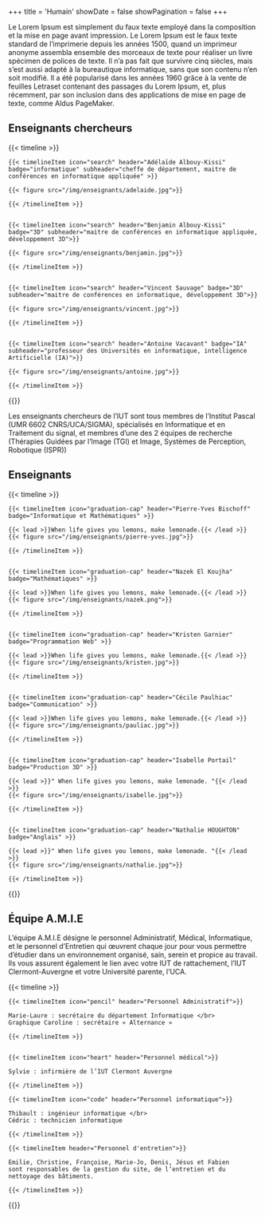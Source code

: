 +++
title = 'Humain'
showDate = false
showPagination = false
+++

Le Lorem Ipsum est simplement du faux texte employé dans la composition et la mise en page avant impression. Le Lorem Ipsum est le faux texte standard de l’imprimerie depuis les années 1500, quand un imprimeur anonyme assembla ensemble des morceaux de texte pour réaliser un livre spécimen de polices de texte. Il n’a pas fait que survivre cinq siècles, mais s’est aussi adapté à la bureautique informatique, sans que son contenu n’en soit modifié. Il a été popularisé dans les années 1960 grâce à la vente de feuilles Letraset contenant des passages du Lorem Ipsum, et, plus récemment, par son inclusion dans des applications de mise en page de texte, comme Aldus PageMaker.

## Enseignants chercheurs

{{< timeline >}}

    {{< timelineItem icon="search" header="Adélaïde Albouy-Kissi" badge="informatique" subheader="cheffe de département, maitre de conférences en informatique appliquée" >}}

    {{< figure src="/img/enseignants/adelaide.jpg">}}

    {{< /timelineItem >}}


    {{< timelineItem icon="search" header="Benjamin Albouy-Kissi" badge="3D" subheader="maitre de conférences en informatique appliquée, développement 3D">}}

    {{< figure src="/img/enseignants/benjamin.jpg">}}

    {{< /timelineItem >}}


    {{< timelineItem icon="search" header="Vincent Sauvage" badge="3D" subheader="maitre de conférences en informatique, développement 3D">}}

    {{< figure src="/img/enseignants/vincent.jpg">}}

    {{< /timelineItem >}}


    {{< timelineItem icon="search" header="Antoine Vacavant" badge="IA" subheader="professeur des Universités en informatique, intelligence Artificielle (IA)">}}

    {{< figure src="/img/enseignants/antoine.jpg">}}
    
    {{< /timelineItem >}}

{{</timeline >}}

Les enseignants chercheurs de l’IUT sont tous membres de l’Institut Pascal (UMR 6602 CNRS/UCA/SIGMA), spécialisés en Informatique et en Traitement du signal, et membres d’une des 2 équipes de recherche  (Thérapies Guidées par l’Image (TGI) et Image, Systèmes de Perception, Robotique (ISPR))

## Enseignants

{{< timeline >}}


    {{< timelineItem icon="graduation-cap" header="Pierre-Yves Bischoff" badge="Informatique et Mathématiques" >}}

    {{< lead >}}When life gives you lemons, make lemonade.{{< /lead >}}
    {{< figure src="/img/enseignants/pierre-yves.jpg">}}

    {{< /timelineItem >}}


    {{< timelineItem icon="graduation-cap" header="Nazek El Koujha" badge="Mathématiques" >}}

    {{< lead >}}When life gives you lemons, make lemonade.{{< /lead >}}
    {{< figure src="/img/enseignants/nazek.png">}}

    {{< /timelineItem >}}


    {{< timelineItem icon="graduation-cap" header="Kristen Garnier" badge="Programmation Web" >}}

    {{< lead >}}When life gives you lemons, make lemonade.{{< /lead >}}
    {{< figure src="/img/enseignants/kristen.jpg">}}

    {{< /timelineItem >}}


    {{< timelineItem icon="graduation-cap" header="Cécile Paulhiac" badge="Communication" >}}

    {{< lead >}}When life gives you lemons, make lemonade.{{< /lead >}}
    {{< figure src="/img/enseignants/pauliac.jpg">}}

    {{< /timelineItem >}}


    {{< timelineItem icon="graduation-cap" header="Isabelle Portail" badge="Production 3D" >}}

    {{< lead >}}" When life gives you lemons, make lemonade. "{{< /lead >}}
    {{< figure src="/img/enseignants/isabelle.jpg">}}

    {{< /timelineItem >}}


    {{< timelineItem icon="graduation-cap" header="Nathalie HOUGHTON" badge="Anglais" >}}

    {{< lead >}}" When life gives you lemons, make lemonade. "{{< /lead >}}
    {{< figure src="/img/enseignants/nathalie.jpg">}}

    {{< /timelineItem >}}
    

{{</timeline >}}


## Équipe A.M.I.E

L’équipe A.M.I.E désigne le personnel Administratif, Médical, Informatique, et le personnel d’Entretien qui œuvrent chaque jour pour vous permettre d’étudier dans un environnement organisé, sain, serein et propice au travail. Ils vous assurent également le lien avec votre IUT de rattachement, l’IUT Clermont-Auvergne et votre Université parente, l’UCA.

{{< timeline >}}

    {{< timelineItem icon="pencil" header="Personnel Administratif">}}

    Marie-Laure : secrétaire du département Informatique </br>
    Graphique Caroline : secrétaire « Alternance »

    {{< /timelineItem >}}


    {{< timelineItem icon="heart" header="Personnel médical">}}
    
    Sylvie : infirmière de l’IUT Clermont Auvergne

    {{< /timelineItem >}}

    {{< timelineItem icon="code" header="Personnel informatique">}}

    Thibault : ingénieur informatique </br>
    Cédric : technicien informatique

    {{< /timelineItem >}}

    {{< timelineItem header="Personnel d'entretien">}}
    
    Emilie, Christine, Françoise, Marie-Jo, Denis, Jésus et Fabien 
    sont responsables de la gestion du site, de l’entretien et du 
    nettoyage des bâtiments.
    
    {{< /timelineItem >}}

{{</timeline >}}

